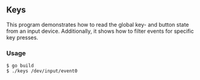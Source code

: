 ## Keys

This program demonstrates how to read the global key- and button state
from an input device. Additionally, it shows how to filter events
for specific key presses.


### Usage

	$ go build
	$ ./keys /dev/input/event0

